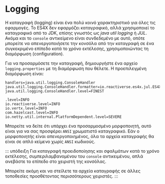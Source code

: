 # Logging

Η καταγραφή (logging) είναι ένα πολύ κοινό χαρακτηριστικό για όλες τις εφαρμογές. Το ES4X δεν εφαρμόζει καταγραφικό, αλλά χρησιμοποιεί το καταγραφικό από το JDK, επίσης γνωστός ως *java util logging* ή *JUL*. Ακόμα και το `console` αντικείμενο είναι συνδεδεμένο με αυτό, οπότε μπορείτε να απενεργοποιήσετε την κονσόλα από την καταγραφή σε ένα συγκεκριμένο επίπεδο κατά το χρόνο εκτέλεσης, χρησιμοποιώντας τη διαμόρφωση (configuration).

Για να προσαρμόσετε την καταγραφή, δημιουργήστε ένα αρχείο `logging.properties` με τη διαμόρφωση που θέλετε. Η προεπιλεγμένη διαμόρφωση είναι:

```properties
handlers=java.util.logging.ConsoleHandler
java.util.logging.ConsoleHandler.formatter=io.reactiverse.es4x.jul.ES4XFormatter
java.util.logging.ConsoleHandler.level=FINEST

.level=INFO
io.reactiverse.level=INFO
io.vertx.level=INFO
com.hazelcast.level=INFO
io.netty.util.internal.PlatformDependent.level=SEVERE
```

Μπορείτε να δείτε ότι υπάρχει ένα προσαρμοσμένο μορφοποιητή, αυτό είναι για να σας προσφέρει `ANSI` χρωματιστό καταγραφικό. Εάν ο μορφοποιητής είναι απενεργοποιημένος, όλα τα αρχεία καταγραφής θα είναι σε απλό κείμενο χωρίς `ANSI` κωδικούς.

::: υπόδειξη
Για καταγραφή προειδοποίησης και σφαλμάτων κατά το χρόνο εκτέλεσης, συμπεριλαμβανομένου του `console` αντικειμένου, απλά ανεβάστε το επίπεδο στο χειριστή της κονσόλας.

Μπορείτε ακόμη και να στείλετε τα αρχεία καταγραφής σε άλλες τοποθεσίες προσθέτοντας περισσότερους χειριστές.
:::
